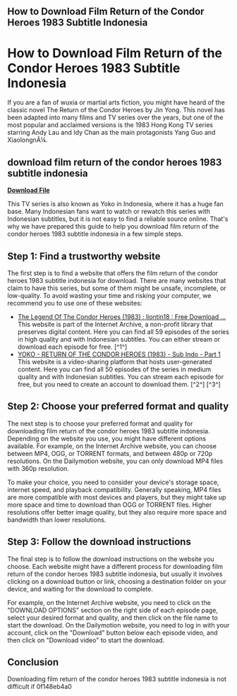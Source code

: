 ## How to Download Film Return of the Condor Heroes 1983 Subtitle Indonesia

  
# How to Download Film Return of the Condor Heroes 1983 Subtitle Indonesia
 
If you are a fan of wuxia or martial arts fiction, you might have heard of the classic novel The Return of the Condor Heroes by Jin Yong. This novel has been adapted into many films and TV series over the years, but one of the most popular and acclaimed versions is the 1983 Hong Kong TV series starring Andy Lau and Idy Chan as the main protagonists Yang Guo and XiaolongnÃ¼.
 
## download film return of the condor heroes 1983 subtitle indonesia


[**Download File**](https://www.google.com/url?q=https%3A%2F%2Furlin.us%2F2tLetB&sa=D&sntz=1&usg=AOvVaw0GzUgkzwStfFBOZanlpg7X)

 
This TV series is also known as Yoko in Indonesia, where it has a huge fan base. Many Indonesian fans want to watch or rewatch this series with Indonesian subtitles, but it is not easy to find a reliable source online. That's why we have prepared this guide to help you download film return of the condor heroes 1983 subtitle indonesia in a few simple steps.
 
## Step 1: Find a trustworthy website
 
The first step is to find a website that offers the film return of the condor heroes 1983 subtitle indonesia for download. There are many websites that claim to have this series, but some of them might be unsafe, incomplete, or low-quality. To avoid wasting your time and risking your computer, we recommend you to use one of these websites:
 
- [The Legend Of The Condor Heroes (1983) : liontin18 : Free Download ...](https://archive.org/details/TheLegendOfTheCondorHeroes1983) This website is part of the Internet Archive, a non-profit library that preserves digital content. Here you can find all 59 episodes of the series in high quality and with Indonesian subtitles. You can either stream or download each episode for free. [^1^]
- [YOKO - RETURN OF THE CONDOR HEROES (1983) - Sub Indo - Part 1](https://www.dailymotion.com/video/x84en7k) This website is a video-sharing platform that hosts user-generated content. Here you can find all 50 episodes of the series in medium quality and with Indonesian subtitles. You can stream each episode for free, but you need to create an account to download them. [^2^] [^3^]

## Step 2: Choose your preferred format and quality
 
The next step is to choose your preferred format and quality for downloading film return of the condor heroes 1983 subtitle indonesia. Depending on the website you use, you might have different options available. For example, on the Internet Archive website, you can choose between MP4, OGG, or TORRENT formats, and between 480p or 720p resolutions. On the Dailymotion website, you can only download MP4 files with 360p resolution.
 
To make your choice, you need to consider your device's storage space, internet speed, and playback compatibility. Generally speaking, MP4 files are more compatible with most devices and players, but they might take up more space and time to download than OGG or TORRENT files. Higher resolutions offer better image quality, but they also require more space and bandwidth than lower resolutions.
 
## Step 3: Follow the download instructions
 
The final step is to follow the download instructions on the website you choose. Each website might have a different process for downloading film return of the condor heroes 1983 subtitle indonesia, but usually it involves clicking on a download button or link, choosing a destination folder on your device, and waiting for the download to complete.
 
For example, on the Internet Archive website, you need to click on the "DOWNLOAD OPTIONS" section on the right side of each episode page, select your desired format and quality, and then click on the file name to start the download. On the Dailymotion website, you need to log in with your account, click on the "Download" button below each episode video, and then click on "Download video" to start the download.
 
## Conclusion
 
Downloading film return of the condor heroes 1983 subtitle indonesia is not difficult if
 0f148eb4a0
